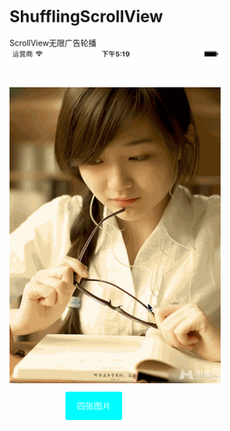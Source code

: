 # ShufflingScrollView
ScrollView无限广告轮播
<br />
![image](https://github.com/SugarGitHub/ShufflingScrollView/blob/master/ShufflingScrollView/dynamicIMG/dynamic.gif)
